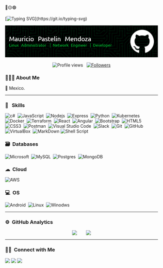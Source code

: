 <div>
🔴🟡🟢

<br>

</div>
 <!--Letra Inicio-->
 
[![Typing SVG](https://readme-typing-svg.herokuapp.com?font=Architects+Daughter&color=00c732&size=40&lines=>Hello,world!_)](https://git.io/typing-svg)

 <!--Banner--> 
![Banner](Banner-PastelinM.png)

 <!--Seguidores--> 
<p align="center">
  <img src="https://komarev.com/ghpvc/?username=PastelinM&color=00c732" alt="Profile views" />
  &nbsp;
  <a href="https://github.com/PastelinM?tab=followers">
    <img src="https://img.shields.io/github/followers/PastelinM?style=social" alt="Followers" />
  </a>
</p>


### 👨🏻‍💻 About Me

  
📍 Mexico.   



 <!--Skills--> 
---
###  🚀 &nbsp; Skills
![c#](https://img.shields.io/badge/C%23-239120?style=for-the-badge&logo=c-sharp&logoColor=white)&nbsp;
![JavaScript](https://img.shields.io/badge/javascript-%23323330.svg?style=for-the-badge&logo=javascript&logoColor=%23F7DF1E)&nbsp;
![Nodejs](https://img.shields.io/badge/Node.js-43853D?style=for-the-badge&logo=node.js&logoColor=white)&nbsp;
![Express](https://img.shields.io/badge/express-000000.svg?style=for-the-badge&logo=express&logoColor=white")&nbsp;
![Python](https://img.shields.io/badge/python-3670A0?style=for-the-badge&logo=python&logoColor=ffdd54)&nbsp;
![Kubernetes](https://img.shields.io/badge/Kubernetes-326CE5?style=for-the-badge&logo=Kubernetes&logoColor=white)&nbsp;
![Docker](https://img.shields.io/badge/docker-2496ED.svg?style=for-the-badge&logo=docker&logoColor=white)&nbsp;
![Terraform](https://img.shields.io/badge/Terraform-623CE4?style=for-the-badge&logo=terraform&logoColor=white)&nbsp;
![React](https://img.shields.io/badge/React-20232A?style=for-the-badge&logo=react&logoColor=61DAFB)&nbsp;
![Angular](https://img.shields.io/badge/Angular-DD0031?style=for-the-badge&logo=angular&logoColor=white)&nbsp;
![Bootstrap](https://img.shields.io/badge/bootstrap-%23563D7C.svg?style=for-the-badge&logo=bootstrap&logoColor=white)&nbsp;
![HTML5](https://img.shields.io/badge/html5-%23E34F26.svg?style=for-the-badge&logo=html5&logoColor=white)&nbsp;
![CSS3](https://img.shields.io/badge/css3-%231572B6.svg?style=for-the-badge&logo=css3&logoColor=white)&nbsp;
![Postman](https://img.shields.io/badge/Postman-FF6C37?style=for-the-badge&logo=postman&logoColor=white)&nbsp;
![Visual Studio Code](https://img.shields.io/badge/Visual%20Studio%20Code-0078d7.svg?style=for-the-badge&logo=visual-studio-code&logoColor=white)&nbsp;
![Slack](https://img.shields.io/badge/Slack-4A154B?style=for-the-badge&logo=slack&logoColor=white)&nbsp;
![Git](https://img.shields.io/badge/git-%23F05033.svg?style=for-the-badge&logo=git&logoColor=white)&nbsp;
![GitHub](https://img.shields.io/badge/github-%23121011.svg?style=for-the-badge&logo=github&logoColor=white)&nbsp;
![VirtualBox](https://img.shields.io/badge/virtualbox-183A61.svg?style=for-the-badge&logo=virtualbox&logoColor=white)&nbsp;
![MarkDown](https://img.shields.io/badge/Markdown-000000?style=for-the-badge&logo=markdown&logoColor=white)
![Shell Script](https://img.shields.io/badge/Shell_Script-121011?style=for-the-badge&logoColor=white)
 
 ### 🗃 &nbsp;Databases
![Microsoft](https://img.shields.io/badge/Microsoft_SQL_Server-CC2927?style=for-the-badge&logo=microsoft-sql-server&logoColor=white)&nbsp;
![MySQL](https://img.shields.io/badge/MySQL-005C84?style=for-the-badge&logo=mysql&logoColor=white)&nbsp;
![Postgres](https://img.shields.io/badge/postgres-%23316192.svg?style=for-the-badge&logo=postgresql&logoColor=white)&nbsp;
![MongoDB](https://img.shields.io/badge/MongoDB-%234ea94b.svg?style=for-the-badge&logo=mongodb&logoColor=white)&nbsp;

### ☁ &nbsp;Cloud
![AWS](https://img.shields.io/badge/Amazon_AWS-FF9900?style=for-the-badge&logo=amazonaws&logoColor=white)&nbsp;

### 💻 &nbsp;OS
![Android](https://img.shields.io/badge/Android-3DDC84?style=for-the-badge&logo=android&logoColor=white)&nbsp;
![Linux](https://img.shields.io/badge/Linux-FCC624?style=for-the-badge&logo=linux&logoColor=black)&nbsp;
![Winodws](https://img.shields.io/badge/Windows-0078D6?style=for-the-badge&logo=windows&logoColor=white)&nbsp;

---
 <!--Analitica--> 
### ⚙️ &nbsp;GitHub Analytics
<div style="display: flex; justify-content: center; gap:30px; flex-wrap: wrap;">
    <img style="max-width: 100%; height: auto;" src="https://github-readme-stats.vercel.app/api?username=PastelinM&show_icons=true&theme=dark&text_color=ffff"/>
    <img style="max-width: 100%; height: auto;" src="https://github-readme-stats.vercel.app/api/top-langs?username=PastelinM&layout=compact&show_icons=true&theme=dark&text_color=ffff" />
</div>
 
<!--Contacto--> 
---
### 🤝🏻 &nbsp;Connect with Me
<p>  
    <a href="https://www.linkedin.com/in/pastelinm/" target="blank"><img align="center" src="https://img.shields.io/badge/LinkedIn-0077B5?style=for-the-badge&logo=linkedin&logoColor=white"/></a>
    <a href="https://x.com/ImPastelin" target="blank"><img align="center" src="https://img.shields.io/badge/Twitter-1DA1F2?style=for-the-badge&logo=twitter&logoColor=white"/></a>
    <a href="https://www.instagram.com/impastelin?igsh=MXVodzh2Znd4dnV5ZA==" target="blank"><img align="center" src="https://img.shields.io/badge/Instagram-E4405F?style=for-the-badge&logo=instagram&logoColor=white"/></a>
</p>
 
